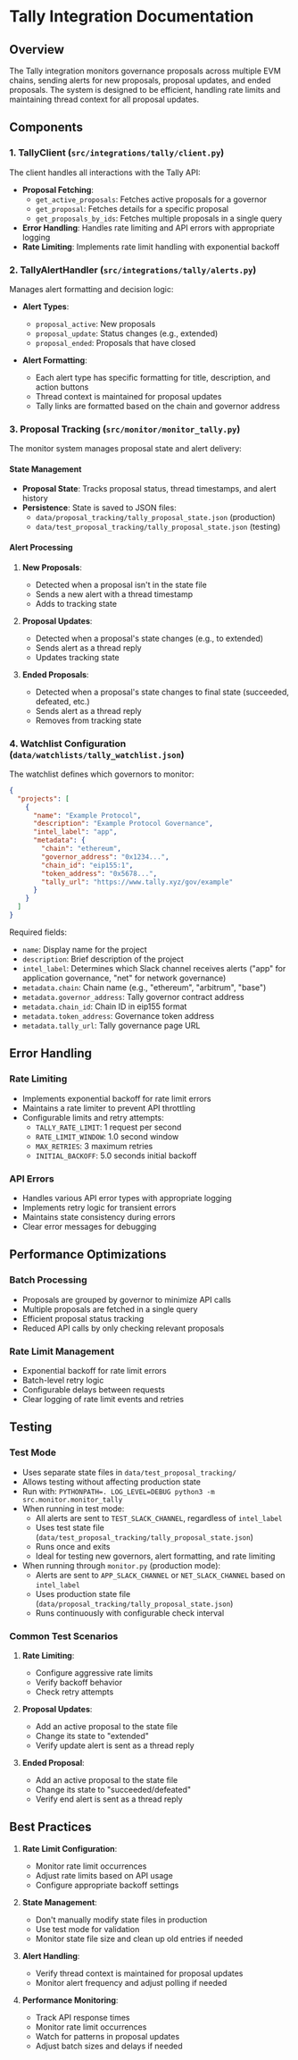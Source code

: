 # Tally Integration Documentation

## Overview

The Tally integration monitors governance proposals across multiple EVM chains, sending alerts for new proposals, proposal updates, and ended proposals. The system is designed to be efficient, handling rate limits and maintaining thread context for all proposal updates.

## Components

### 1. TallyClient (`src/integrations/tally/client.py`)

The client handles all interactions with the Tally API:

- **Proposal Fetching**: 
  - `get_active_proposals`: Fetches active proposals for a governor
  - `get_proposal`: Fetches details for a specific proposal
  - `get_proposals_by_ids`: Fetches multiple proposals in a single query
- **Error Handling**: Handles rate limiting and API errors with appropriate logging
- **Rate Limiting**: Implements rate limit handling with exponential backoff

### 2. TallyAlertHandler (`src/integrations/tally/alerts.py`)

Manages alert formatting and decision logic:

- **Alert Types**:
  - `proposal_active`: New proposals
  - `proposal_update`: Status changes (e.g., extended)
  - `proposal_ended`: Proposals that have closed

- **Alert Formatting**:
  - Each alert type has specific formatting for title, description, and action buttons
  - Thread context is maintained for proposal updates
  - Tally links are formatted based on the chain and governor address

### 3. Proposal Tracking (`src/monitor/monitor_tally.py`)

The monitor system manages proposal state and alert delivery:

#### State Management
- **Proposal State**: Tracks proposal status, thread timestamps, and alert history
- **Persistence**: State is saved to JSON files:
  - `data/proposal_tracking/tally_proposal_state.json` (production)
  - `data/test_proposal_tracking/tally_proposal_state.json` (testing)

#### Alert Processing
1. **New Proposals**:
   - Detected when a proposal isn't in the state file
   - Sends a new alert with a thread timestamp
   - Adds to tracking state

2. **Proposal Updates**:
   - Detected when a proposal's state changes (e.g., to extended)
   - Sends alert as a thread reply
   - Updates tracking state

3. **Ended Proposals**:
   - Detected when a proposal's state changes to final state (succeeded, defeated, etc.)
   - Sends alert as a thread reply
   - Removes from tracking state

### 4. Watchlist Configuration (`data/watchlists/tally_watchlist.json`)

The watchlist defines which governors to monitor:

```json
{
  "projects": [
    {
      "name": "Example Protocol",
      "description": "Example Protocol Governance",
      "intel_label": "app",
      "metadata": {
        "chain": "ethereum",
        "governor_address": "0x1234...",
        "chain_id": "eip155:1",
        "token_address": "0x5678...",
        "tally_url": "https://www.tally.xyz/gov/example"
      }
    }
  ]
}
```

Required fields:
- `name`: Display name for the project
- `description`: Brief description of the project
- `intel_label`: Determines which Slack channel receives alerts ("app" for application governance, "net" for network governance)
- `metadata.chain`: Chain name (e.g., "ethereum", "arbitrum", "base")
- `metadata.governor_address`: Tally governor contract address
- `metadata.chain_id`: Chain ID in eip155 format
- `metadata.token_address`: Governance token address
- `metadata.tally_url`: Tally governance page URL

## Error Handling

### Rate Limiting
- Implements exponential backoff for rate limit errors
- Maintains a rate limiter to prevent API throttling
- Configurable limits and retry attempts:
  - `TALLY_RATE_LIMIT`: 1 request per second
  - `RATE_LIMIT_WINDOW`: 1.0 second window
  - `MAX_RETRIES`: 3 maximum retries
  - `INITIAL_BACKOFF`: 5.0 seconds initial backoff

### API Errors
- Handles various API error types with appropriate logging
- Implements retry logic for transient errors
- Maintains state consistency during errors
- Clear error messages for debugging

## Performance Optimizations

### Batch Processing
- Proposals are grouped by governor to minimize API calls
- Multiple proposals are fetched in a single query
- Efficient proposal status tracking
- Reduced API calls by only checking relevant proposals

### Rate Limit Management
- Exponential backoff for rate limit errors
- Batch-level retry logic
- Configurable delays between requests
- Clear logging of rate limit events and retries

## Testing

### Test Mode
- Uses separate state files in `data/test_proposal_tracking/`
- Allows testing without affecting production state
- Run with: `PYTHONPATH=. LOG_LEVEL=DEBUG python3 -m src.monitor.monitor_tally`
- When running in test mode:
  - All alerts are sent to `TEST_SLACK_CHANNEL`, regardless of `intel_label`
  - Uses test state file (`data/test_proposal_tracking/tally_proposal_state.json`)
  - Runs once and exits
  - Ideal for testing new governors, alert formatting, and rate limiting
- When running through `monitor.py` (production mode):
  - Alerts are sent to `APP_SLACK_CHANNEL` or `NET_SLACK_CHANNEL` based on `intel_label`
  - Uses production state file (`data/proposal_tracking/tally_proposal_state.json`)
  - Runs continuously with configurable check interval

### Common Test Scenarios
1. **Rate Limiting**:
   - Configure aggressive rate limits
   - Verify backoff behavior
   - Check retry attempts

2. **Proposal Updates**:
   - Add an active proposal to the state file
   - Change its state to "extended"
   - Verify update alert is sent as a thread reply

3. **Ended Proposal**:
   - Add an active proposal to the state file
   - Change its state to "succeeded/defeated"
   - Verify end alert is sent as a thread reply

## Best Practices

1. **Rate Limit Configuration**:
   - Monitor rate limit occurrences
   - Adjust rate limits based on API usage
   - Configure appropriate backoff settings

2. **State Management**:
   - Don't manually modify state files in production
   - Use test mode for validation
   - Monitor state file size and clean up old entries if needed

3. **Alert Handling**:
   - Verify thread context is maintained for proposal updates
   - Monitor alert frequency and adjust polling if needed

4. **Performance Monitoring**:
   - Track API response times
   - Monitor rate limit occurrences
   - Watch for patterns in proposal updates
   - Adjust batch sizes and delays if needed 